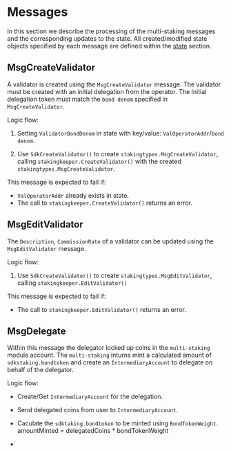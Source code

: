 <!--
order: 3
-->

# Messages

In this section we describe the processing of the multi-staking messages and the corresponding updates to the state. 
All created/modified state objects specified by each message are defined within the [state](./02_state.md) section.

## MsgCreateValidator

A validator is created using the `MsgCreateValidator` message.
The validator must be created with an initial delegation from the operator. 
The Initial delegation token must match the `bond denom` specified in `MsgCreateValidator`.

Logic flow:

1. Setting `ValidatorBondDenom` in state with key/value:  `ValOperatorAddr`/`bond denom`.

2. Use `SdkCreateValidator()` to create `stakingtypes.MsgCreateValidator`, 
calling `stakingkeeper.CreateValidator()` with the created `stakingtypes.MsgCreateValidator`.

This message is expected to fail if:

* `ValOperatorAddr` already exists in state.
* The call to `stakingkeeper.CreateValidator()` returns an error.

## MsgEditValidator

The `Description`, `CommissionRate` of a validator can be updated using the
`MsgEditValidator` message.

Logic flow:

1. Use `SdkCreateValidator()` to create `stakingtypes.MsgEditValidator`, calling `stakingkeeper.EditValidator()`

This message is expected to fail if:

* The call to `stakingkeeper.EditValidator()` returns an error.

## MsgDelegate

Within this message the delegator locked up coins in the `multi-staking` module account. 
The `multi-staking` inturns mint a calculated amount of `sdkstaking.bondtoken` and
create an `IntermediaryAccount` to delegate on behalf of the delegator.

Logic flow:

* Create/Get `IntermediaryAccount` for the delegation.

* Send delegated coins from user to `IntermediaryAccount`.

* Caculate the `sdktaking.bondtoken` to be minted using `BondTokenWeight`.
amountMinted = delegatedCoins * bondTokenWeight

* 













